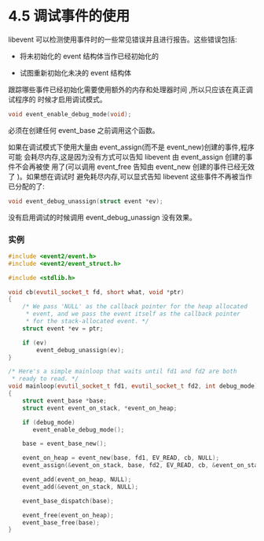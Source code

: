 # 4.5 调试事件的使用

libevent 可以检测使用事件时的一些常见错误并且进行报告。这些错误包括:

* 将未初始化的 event 结构体当作已经初始化的

* 试图重新初始化未决的 event 结构体



跟踪哪些事件已经初始化需要使用额外的内存和处理器时间 ,所以只应该在真正调试程序的 时候才启用调试模式。

```cpp
void event_enable_debug_mode(void);
```

必须在创建任何 event_base 之前调用这个函数。

如果在调试模式下使用大量由 event_assign(而不是 event_new)创建的事件,程序可能 会耗尽内存,这是因为没有方式可以告知 libevent 由 event_assign 创建的事件不会再被使 用了(可以调用 event_free 告知由 event_new 创建的事件已经无效了 )。如果想在调试时 避免耗尽内存,可以显式告知 libevent 这些事件不再被当作已分配的了:

```cpp
void event_debug_unassign(struct event *ev);
```

没有启用调试的时候调用 event_debug_unassign 没有效果。


### 实例

```cpp
#include <event2/event.h>
#include <event2/event_struct.h>

#include <stdlib.h>

void cb(evutil_socket_t fd, short what, void *ptr)
{
    /* We pass 'NULL' as the callback pointer for the heap allocated
     * event, and we pass the event itself as the callback pointer
     * for the stack-allocated event. */
    struct event *ev = ptr;

    if (ev)
        event_debug_unassign(ev);
}

/* Here's a simple mainloop that waits until fd1 and fd2 are both
 * ready to read. */
void mainloop(evutil_socket_t fd1, evutil_socket_t fd2, int debug_mode)
{
    struct event_base *base;
    struct event event_on_stack, *event_on_heap;

    if (debug_mode)
       event_enable_debug_mode();

    base = event_base_new();

    event_on_heap = event_new(base, fd1, EV_READ, cb, NULL);
    event_assign(&event_on_stack, base, fd2, EV_READ, cb, &event_on_stack);

    event_add(event_on_heap, NULL);
    event_add(&event_on_stack, NULL);

    event_base_dispatch(base);

    event_free(event_on_heap);
    event_base_free(base);
}

```